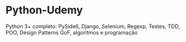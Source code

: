 # Python-Udemy
 Python 3+ completo: PySide6, Django, Selenium, Regexp, Testes, TDD, POO, Design Patterns GoF, algoritmos e programação
